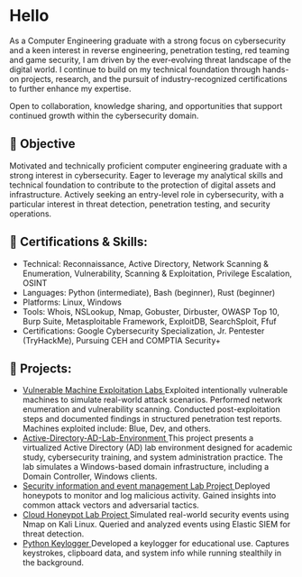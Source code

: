 # Hello

As a Computer Engineering graduate with a strong focus on cybersecurity and a keen interest in reverse engineering, penetration testing, red teaming and game security, I am driven by the ever-evolving threat landscape of the digital world. I continue to build on my technical foundation through hands-on projects, research, and the pursuit of industry-recognized certifications to further enhance my expertise.

Open to collaboration, knowledge sharing, and opportunities that support continued growth within the cybersecurity domain.

## 🎯 Objective

Motivated and technically proficient computer engineering graduate with a strong interest in cybersecurity. Eager to leverage my analytical skills and technical foundation to contribute to the protection of digital assets and infrastructure. Actively seeking an entry-level role in cybersecurity, with a particular interest in threat detection, penetration testing, and security operations.

## 🧰 Certifications & Skills:  
  - Technical: Reconnaissance, Active Directory, Network Scanning & Enumeration, Vulnerability, Scanning & Exploitation, Privilege Escalation, OSINT
  - Languages:  Python (intermediate), Bash (beginner), Rust (beginner)    
  - Platforms: Linux, Windows
  - Tools: Whois, NSLookup, Nmap, Gobuster, Dirbuster, OWASP Top 10, Burp Suite, Metasploitable Framework, ExploitDB, SearchSploit, Ffuf
  - Certifications: Google Cybersecurity Specialization, Jr. Pentester (TryHackMe), Pursuing CEH and COMPTIA Security+

## 📁 Projects:

- <a href = "https://github.com/Neofetcher/Vulnerable-Machine-Exploitation-Labs"> Vulnerable Machine Exploitation Labs </a>
Exploited intentionally vulnerable machines to simulate real-world attack scenarios. Performed network enumeration and vulnerability scanning. Conducted post-exploitation steps and documented findings in structured penetration test reports. Machines exploited include: Blue, Dev, and others.
- <a href = "https://github.com/Neofetcher/Active-Directory-AD-Lab-Environment"> Active-Directory-AD-Lab-Environment </a>
This project presents a virtualized Active Directory (AD) lab environment designed for academic study, cybersecurity training, and system administration practice. The lab simulates a Windows-based domain infrastructure, including a Domain Controller, Windows clients. 
- <a href = "https://github.com/Neofetcher/SIEM-LAB"> Security information and event management Lab Project </a>
Deployed honeypots to monitor and log malicious activity. Gained insights into common attack vectors and adversarial tactics.
- <a href = "https://github.com/Neofetcher/Honeypot-Project"> Cloud Honeypot Lab Project </a>
Simulated real-world security events using Nmap on Kali Linux. Queried and analyzed events using Elastic SIEM for threat detection.
- <a href = "https://github.com/Neofetcher/Python-Keylogger"> Python Keylogger </a>
Developed a keylogger for educational use. Captures keystrokes, clipboard data, and system info while running stealthily in the background.
